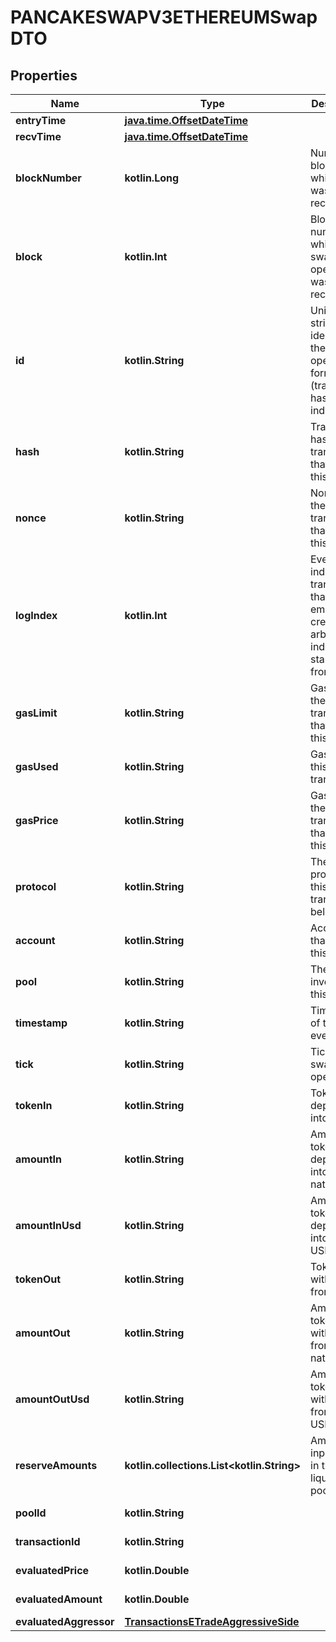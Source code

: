 
# PANCAKESWAPV3ETHEREUMSwapDTO

## Properties
Name | Type | Description | Notes
------------ | ------------- | ------------- | -------------
**entryTime** | [**java.time.OffsetDateTime**](java.time.OffsetDateTime.md) |  |  [optional]
**recvTime** | [**java.time.OffsetDateTime**](java.time.OffsetDateTime.md) |  |  [optional]
**blockNumber** | **kotlin.Long** | Number of block in which entity was recorded. |  [optional]
**block** | **kotlin.Int** | Block number in which the swap operation was recorded. |  [optional]
**id** | **kotlin.String** | Unique string identifier of the swap operation, format: (transaction hash)-(log index). |  [optional]
**hash** | **kotlin.String** | Transaction hash of the transaction that emitted this event. |  [optional]
**nonce** | **kotlin.String** | Nonce of the transaction that emitted this event. |  [optional]
**logIndex** | **kotlin.Int** | Event log index. For transactions that don&#39;t emit event, create arbitrary index starting from 0. |  [optional]
**gasLimit** | **kotlin.String** | Gas limit of the transaction that emitted this event. |  [optional]
**gasUsed** | **kotlin.String** | Gas used in this transaction. |  [optional]
**gasPrice** | **kotlin.String** | Gas price of the transaction that emitted this event. |  [optional]
**protocol** | **kotlin.String** | The protocol this transaction belongs to. |  [optional]
**account** | **kotlin.String** | Account that emitted this event. |  [optional]
**pool** | **kotlin.String** | The pool involving this event. |  [optional]
**timestamp** | **kotlin.String** | Timestamp of this event. |  [optional]
**tick** | **kotlin.String** | Tick of the swap operation. |  [optional]
**tokenIn** | **kotlin.String** | Token deposited into pool. |  [optional]
**amountIn** | **kotlin.String** | Amount of token deposited into pool in native units. |  [optional]
**amountInUsd** | **kotlin.String** | Amount of token deposited into pool in USD. |  [optional]
**tokenOut** | **kotlin.String** | Token withdrawn from pool. |  [optional]
**amountOut** | **kotlin.String** | Amount of token withdrawn from pool in native units. |  [optional]
**amountOutUsd** | **kotlin.String** | Amount of token withdrawn from pool in USD. |  [optional]
**reserveAmounts** | **kotlin.collections.List&lt;kotlin.String&gt;** | Amount of input tokens in the liquidity pool. |  [optional]
**poolId** | **kotlin.String** |  |  [optional] [readonly]
**transactionId** | **kotlin.String** |  |  [optional] [readonly]
**evaluatedPrice** | **kotlin.Double** |  |  [optional] [readonly]
**evaluatedAmount** | **kotlin.Double** |  |  [optional] [readonly]
**evaluatedAggressor** | [**TransactionsETradeAggressiveSide**](TransactionsETradeAggressiveSide.md) |  |  [optional]



